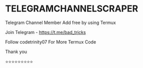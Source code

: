 # TELEGRAMCHANNELSCRAPER
Telegram Channel Member Add free by using Termux

Join Telegram - https://t.me/bad_tricks

Follow codetrinity07 For More Termux Code 

Thank you 


⭐⭐⭐⭐⭐⭐⭐⭐⭐


